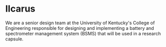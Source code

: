 # IIcarus
We are a senior design team at the University of Kentucky's College of Engineering responsible for designing and implementing a battery and spectrometer management system (BSMS) that will be used in a research capsule.
